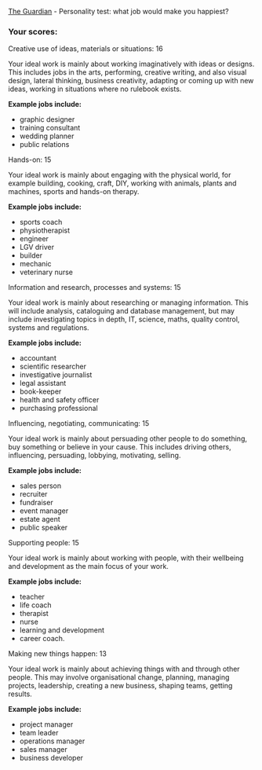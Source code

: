 [The Guardian](https://www.theguardian.com/lifeandstyle/2014/nov/11/-sp-questionnaire-what-job-would-make-you-happiest) - Personality test: what job would make you happiest?

### Your scores:

Creative use of ideas, materials or situations: 16

Your ideal work is mainly about working imaginatively with ideas or designs. This includes jobs in the arts, performing, creative writing, and also visual design, lateral thinking, business creativity, adapting or coming up with new ideas, working in situations where no rulebook exists. 

**Example jobs include:** 
* graphic designer
* training consultant
* wedding planner
* public relations

Hands-on: 15

Your ideal work is mainly about engaging with the physical world, for example building, cooking, craft, DIY, working with animals, plants and machines, sports and hands-on therapy. 

**Example jobs include:** 
* sports coach
* physiotherapist
* engineer
* LGV driver
* builder
* mechanic
* veterinary nurse

Information and research, processes and systems: 15

Your ideal work is mainly about researching or managing information. This will include analysis, cataloguing and database management, but may include investigating topics in depth, IT, science, maths, quality control, systems and regulations. 

**Example jobs include:** 
* accountant
* scientific researcher
* investigative journalist
* legal assistant
* book-keeper
* health and safety officer
* purchasing professional

Influencing, negotiating, communicating: 15

Your ideal work is mainly about persuading other people to do something, buy something or believe in your cause. This includes driving others, influencing, persuading, lobbying, motivating, selling. 

**Example jobs include:** 
* sales person
* recruiter
* fundraiser
* event manager
* estate agent
* public speaker

Supporting people: 15

Your ideal work is mainly about working with people, with their wellbeing and development as the main focus of your work. 

**Example jobs include:** 
* teacher
* life coach
* therapist
* nurse
* learning and development
* career coach.

Making new things happen: 13

Your ideal work is mainly about achieving things with and through other people. This may involve organisational change, planning, managing projects, leadership, creating a new business, shaping teams, getting results. 

**Example jobs include:** 
* project manager
* team leader
* operations manager
* sales manager
* business developer

